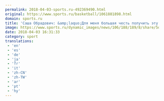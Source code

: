 ```yaml
---
permalink: 2018-04-03-sports.ru-492369490.html
original: https://www.sports.ru/basketball/1061881898.html
domain: sports.ru
title: 'Саша Обрадович: &amp;laquo;Для меня большая честь получить эту награду, которой удостоилось так много великих тренеров&amp;raquo;'
image: https://www.sports.ru/dynamic_images/news/106/188/189/8/share/5dd104.png
date: 2018-04-03 16:31:33
category: sport
translations: 
 - 'en'
 - 'es'
 - 'de'
 - 'ja'
 - 'fr'
 - 'it'
 - 'zh-CN'
 - 'zh-TW'
 - 'ar'
 - 'pt'
 - 'hy'
---
```


